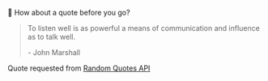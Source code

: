 📣 How about a quote before you go?

> To listen well is as powerful a means of communication and influence as to talk well.
>
> <p>- John Marshall</p>

Quote requested from [Random Quotes API](https://github.com/lukePeavey/quotable)
